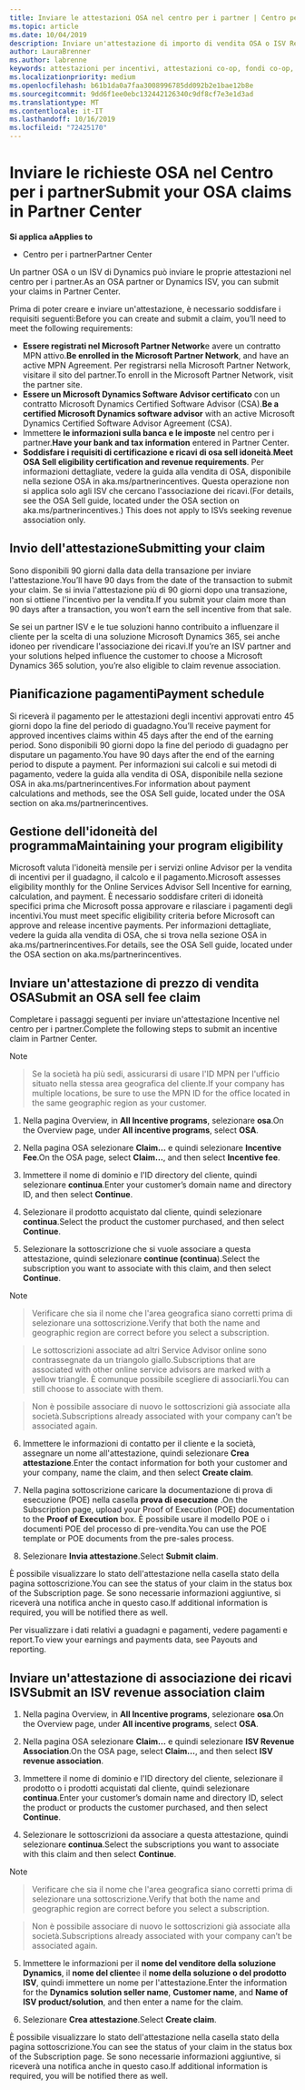 ```yaml
---
title: Inviare le attestazioni OSA nel centro per i partner | Centro per i partner
ms.topic: article
ms.date: 10/04/2019
description: Inviare un'attestazione di importo di vendita OSA o ISV Revenue Association
author: LauraBrenner
ms.author: labrenne
keywords: attestazioni per incentivi, attestazioni co-op, fondi co-op, OSA, ISV, associazione di ricavi
ms.localizationpriority: medium
ms.openlocfilehash: b61b1da0a7faa3008996785dd092b2e1bae12b8e
ms.sourcegitcommit: 9dd6f1ee0ebc132442126340c9df8cf7e3e1d3ad
ms.translationtype: MT
ms.contentlocale: it-IT
ms.lasthandoff: 10/16/2019
ms.locfileid: "72425170"
---
```

# <a name="submit-your-osa-claims-in-partner-center"></a><span data-ttu-id="6d621-104">Inviare le richieste OSA nel Centro per i partner</span><span class="sxs-lookup"><span data-stu-id="6d621-104">Submit your OSA claims in Partner Center</span></span>

<span data-ttu-id="6d621-105">**Si applica a**</span><span class="sxs-lookup"><span data-stu-id="6d621-105">**Applies to**</span></span>

-  <span data-ttu-id="6d621-106">Centro per i partner</span><span class="sxs-lookup"><span data-stu-id="6d621-106">Partner Center</span></span>

<span data-ttu-id="6d621-107">Un partner OSA o un ISV di Dynamics può inviare le proprie attestazioni nel centro per i partner.</span><span class="sxs-lookup"><span data-stu-id="6d621-107">As an OSA partner or Dynamics ISV, you can submit your claims in Partner Center.</span></span> 

<span data-ttu-id="6d621-108">Prima di poter creare e inviare un'attestazione, è necessario soddisfare i requisiti seguenti:</span><span class="sxs-lookup"><span data-stu-id="6d621-108">Before you can create and submit a claim, you’ll need to meet the following requirements:</span></span> 
-   <span data-ttu-id="6d621-109">**Essere registrati nel Microsoft Partner Network**e avere un contratto MPN attivo.</span><span class="sxs-lookup"><span data-stu-id="6d621-109">**Be enrolled in the Microsoft Partner Network**, and have an active MPN Agreement.</span></span> <span data-ttu-id="6d621-110">Per registrarsi nella Microsoft Partner Network, visitare il sito del partner.</span><span class="sxs-lookup"><span data-stu-id="6d621-110">To enroll in the Microsoft Partner Network, visit the partner site.</span></span> 
-   <span data-ttu-id="6d621-111">**Essere un Microsoft Dynamics Software Advisor certificato** con un contratto Microsoft Dynamics Certified Software Advisor (CSA).</span><span class="sxs-lookup"><span data-stu-id="6d621-111">**Be a certified Microsoft Dynamics software advisor** with an active Microsoft Dynamics Certified Software Advisor Agreement (CSA).</span></span> 
-   <span data-ttu-id="6d621-112">Immettere **le informazioni sulla banca e le imposte** nel centro per i partner.</span><span class="sxs-lookup"><span data-stu-id="6d621-112">**Have your bank and tax information** entered in Partner Center.</span></span> 
-   <span data-ttu-id="6d621-113">**Soddisfare i requisiti di certificazione e ricavi di osa sell idoneità**.</span><span class="sxs-lookup"><span data-stu-id="6d621-113">**Meet OSA Sell eligibility certification and revenue requirements**.</span></span> <span data-ttu-id="6d621-114">Per informazioni dettagliate, vedere la guida alla vendita di OSA, disponibile nella sezione OSA in aka.ms/partnerincentives. Questa operazione non si applica solo agli ISV che cercano l'associazione dei ricavi.</span><span class="sxs-lookup"><span data-stu-id="6d621-114">(For details, see the OSA Sell guide, located under the OSA section on aka.ms/partnerincentives.) This does not apply to ISVs seeking revenue association only.</span></span> 

## <a name="submitting-your-claim"></a><span data-ttu-id="6d621-115">Invio dell'attestazione</span><span class="sxs-lookup"><span data-stu-id="6d621-115">Submitting your claim</span></span>

<span data-ttu-id="6d621-116">Sono disponibili 90 giorni dalla data della transazione per inviare l'attestazione.</span><span class="sxs-lookup"><span data-stu-id="6d621-116">You’ll have 90 days from the date of the transaction to submit your claim.</span></span> <span data-ttu-id="6d621-117">Se si invia l'attestazione più di 90 giorni dopo una transazione, non si ottiene l'incentivo per la vendita.</span><span class="sxs-lookup"><span data-stu-id="6d621-117">If you submit your claim more than 90 days after a transaction, you won’t earn the sell incentive from that sale.</span></span> 

<span data-ttu-id="6d621-118">Se sei un partner ISV e le tue soluzioni hanno contribuito a influenzare il cliente per la scelta di una soluzione Microsoft Dynamics 365, sei anche idoneo per rivendicare l'associazione dei ricavi.</span><span class="sxs-lookup"><span data-stu-id="6d621-118">If you’re an ISV partner and your solutions helped influence the customer to choose a Microsoft Dynamics 365 solution, you’re also eligible to claim revenue association.</span></span>   

## <a name="payment-schedule"></a><span data-ttu-id="6d621-119">Pianificazione pagamenti</span><span class="sxs-lookup"><span data-stu-id="6d621-119">Payment schedule</span></span>

<span data-ttu-id="6d621-120">Si riceverà il pagamento per le attestazioni degli incentivi approvati entro 45 giorni dopo la fine del periodo di guadagno.</span><span class="sxs-lookup"><span data-stu-id="6d621-120">You’ll receive payment for approved incentives claims within 45 days after the end of the earning period.</span></span> <span data-ttu-id="6d621-121">Sono disponibili 90 giorni dopo la fine del periodo di guadagno per disputare un pagamento.</span><span class="sxs-lookup"><span data-stu-id="6d621-121">You have 90 days after the end of the earning period to dispute a payment.</span></span> <span data-ttu-id="6d621-122">Per informazioni sui calcoli e sui metodi di pagamento, vedere la guida alla vendita di OSA, disponibile nella sezione OSA in aka.ms/partnerincentives.</span><span class="sxs-lookup"><span data-stu-id="6d621-122">For information about payment calculations and methods, see the OSA Sell guide, located under the OSA section on aka.ms/partnerincentives.</span></span>

## <a name="maintaining-your-program-eligibility"></a><span data-ttu-id="6d621-123">Gestione dell'idoneità del programma</span><span class="sxs-lookup"><span data-stu-id="6d621-123">Maintaining your program eligibility</span></span>

<span data-ttu-id="6d621-124">Microsoft valuta l'idoneità mensile per i servizi online Advisor per la vendita di incentivi per il guadagno, il calcolo e il pagamento.</span><span class="sxs-lookup"><span data-stu-id="6d621-124">Microsoft assesses eligibility monthly for the Online Services Advisor Sell Incentive for earning, calculation, and payment.</span></span> <span data-ttu-id="6d621-125">È necessario soddisfare criteri di idoneità specifici prima che Microsoft possa approvare e rilasciare i pagamenti degli incentivi.</span><span class="sxs-lookup"><span data-stu-id="6d621-125">You must meet specific eligibility criteria before Microsoft can approve and release incentive payments.</span></span> <span data-ttu-id="6d621-126">Per informazioni dettagliate, vedere la guida alla vendita di OSA, che si trova nella sezione OSA in aka.ms/partnerincentives.</span><span class="sxs-lookup"><span data-stu-id="6d621-126">For details, see the OSA Sell guide, located under the OSA section on aka.ms/partnerincentives.</span></span>

## <a name="submit-an-osa-sell-fee-claim"></a><span data-ttu-id="6d621-127">Inviare un'attestazione di prezzo di vendita OSA</span><span class="sxs-lookup"><span data-stu-id="6d621-127">Submit an OSA sell fee claim</span></span>

<span data-ttu-id="6d621-128">Completare i passaggi seguenti per inviare un'attestazione Incentive nel centro per i partner.</span><span class="sxs-lookup"><span data-stu-id="6d621-128">Complete the following steps to submit an incentive claim in Partner Center.</span></span>  

>[!NOTE]

><span data-ttu-id="6d621-129">Se la società ha più sedi, assicurarsi di usare l'ID MPN per l'ufficio situato nella stessa area geografica del cliente.</span><span class="sxs-lookup"><span data-stu-id="6d621-129">If your company has multiple locations, be sure to use the MPN ID for the office located in the same geographic region as your customer.</span></span> 

1.  <span data-ttu-id="6d621-130">Nella pagina Overview, in **All Incentive programs**, selezionare **osa**.</span><span class="sxs-lookup"><span data-stu-id="6d621-130">On the Overview page, under **All incentive programs**, select **OSA**.</span></span>

2.  <span data-ttu-id="6d621-131">Nella pagina OSA selezionare **Claim...** e quindi selezionare **Incentive Fee**.</span><span class="sxs-lookup"><span data-stu-id="6d621-131">On the OSA page, select **Claim…**, and then select **Incentive fee**.</span></span>

3.  <span data-ttu-id="6d621-132">Immettere il nome di dominio e l'ID directory del cliente, quindi selezionare **continua**.</span><span class="sxs-lookup"><span data-stu-id="6d621-132">Enter your customer’s domain name and directory ID, and then select **Continue**.</span></span> 

4.  <span data-ttu-id="6d621-133">Selezionare il prodotto acquistato dal cliente, quindi selezionare **continua**.</span><span class="sxs-lookup"><span data-stu-id="6d621-133">Select the product the customer purchased, and then select **Continue**.</span></span> 

5.  <span data-ttu-id="6d621-134">Selezionare la sottoscrizione che si vuole associare a questa attestazione, quindi selezionare **continue (continua**).</span><span class="sxs-lookup"><span data-stu-id="6d621-134">Select the subscription you want to associate with this claim, and then select **Continue**.</span></span>

>[!NOTE]

><span data-ttu-id="6d621-135">Verificare che sia il nome che l'area geografica siano corretti prima di selezionare una sottoscrizione.</span><span class="sxs-lookup"><span data-stu-id="6d621-135">Verify that both the name and geographic region are correct before you select a subscription.</span></span> 

><span data-ttu-id="6d621-136">Le sottoscrizioni associate ad altri Service Advisor online sono contrassegnate da un triangolo giallo.</span><span class="sxs-lookup"><span data-stu-id="6d621-136">Subscriptions that are associated with other online service advisors are marked with a yellow triangle.</span></span> <span data-ttu-id="6d621-137">È comunque possibile scegliere di associarli.</span><span class="sxs-lookup"><span data-stu-id="6d621-137">You can still choose to associate with them.</span></span> 

><span data-ttu-id="6d621-138">Non è possibile associare di nuovo le sottoscrizioni già associate alla società.</span><span class="sxs-lookup"><span data-stu-id="6d621-138">Subscriptions already associated with your company can’t be associated again.</span></span>  

6.  <span data-ttu-id="6d621-139">Immettere le informazioni di contatto per il cliente e la società, assegnare un nome all'attestazione, quindi selezionare **Crea attestazione**.</span><span class="sxs-lookup"><span data-stu-id="6d621-139">Enter the contact information for both your customer and your company, name the claim, and then select **Create claim**.</span></span> 

7.  <span data-ttu-id="6d621-140">Nella pagina sottoscrizione caricare la documentazione di prova di esecuzione (POE) nella casella **prova di esecuzione** .</span><span class="sxs-lookup"><span data-stu-id="6d621-140">On the Subscription page, upload your Proof of Execution (POE) documentation to the **Proof of Execution** box.</span></span> <span data-ttu-id="6d621-141">È possibile usare il modello POE o i documenti POE del processo di pre-vendita.</span><span class="sxs-lookup"><span data-stu-id="6d621-141">You can use the POE template or POE documents from the pre-sales process.</span></span> 

8.  <span data-ttu-id="6d621-142">Selezionare **Invia attestazione**.</span><span class="sxs-lookup"><span data-stu-id="6d621-142">Select **Submit claim**.</span></span>    

<span data-ttu-id="6d621-143">È possibile visualizzare lo stato dell'attestazione nella casella stato della pagina sottoscrizione.</span><span class="sxs-lookup"><span data-stu-id="6d621-143">You can see the status of your claim in the status box of the Subscription page.</span></span> <span data-ttu-id="6d621-144">Se sono necessarie informazioni aggiuntive, si riceverà una notifica anche in questo caso.</span><span class="sxs-lookup"><span data-stu-id="6d621-144">If additional information is required, you will be notified there as well.</span></span>

<span data-ttu-id="6d621-145">Per visualizzare i dati relativi a guadagni e pagamenti, vedere pagamenti e report.</span><span class="sxs-lookup"><span data-stu-id="6d621-145">To view your earnings and payments data, see Payouts and reporting.</span></span> 
 
## <a name="submit-an-isv-revenue-association-claim"></a><span data-ttu-id="6d621-146">Inviare un'attestazione di associazione dei ricavi ISV</span><span class="sxs-lookup"><span data-stu-id="6d621-146">Submit an ISV revenue association claim</span></span>

1.  <span data-ttu-id="6d621-147">Nella pagina Overview, in **All Incentive programs**, selezionare **osa**.</span><span class="sxs-lookup"><span data-stu-id="6d621-147">On the Overview page, under **All incentive programs**, select **OSA**.</span></span>

2.  <span data-ttu-id="6d621-148">Nella pagina OSA selezionare **Claim...** e quindi selezionare **ISV Revenue Association**.</span><span class="sxs-lookup"><span data-stu-id="6d621-148">On the OSA page, select **Claim…**, and then select **ISV revenue association**.</span></span>

3.  <span data-ttu-id="6d621-149">Immettere il nome di dominio e l'ID directory del cliente, selezionare il prodotto o i prodotti acquistati dal cliente, quindi selezionare **continua**.</span><span class="sxs-lookup"><span data-stu-id="6d621-149">Enter your customer’s domain name and directory ID, select the product or products the customer purchased, and then select **Continue**.</span></span> 

4.  <span data-ttu-id="6d621-150">Selezionare le sottoscrizioni da associare a questa attestazione, quindi selezionare **continua**.</span><span class="sxs-lookup"><span data-stu-id="6d621-150">Select the subscriptions you want to associate with this claim and then select **Continue**.</span></span>

>[!NOTE]

><span data-ttu-id="6d621-151">Verificare che sia il nome che l'area geografica siano corretti prima di selezionare una sottoscrizione.</span><span class="sxs-lookup"><span data-stu-id="6d621-151">Verify that both the name and geographic region are correct before you select a subscription.</span></span> 

><span data-ttu-id="6d621-152">Non è possibile associare di nuovo le sottoscrizioni già associate alla società.</span><span class="sxs-lookup"><span data-stu-id="6d621-152">Subscriptions already associated with your company can’t be associated again.</span></span>  

5.  <span data-ttu-id="6d621-153">Immettere le informazioni per il **nome del venditore della soluzione Dynamics**, il **nome del cliente**e il **nome della soluzione o del prodotto ISV**, quindi immettere un nome per l'attestazione.</span><span class="sxs-lookup"><span data-stu-id="6d621-153">Enter the information for the **Dynamics solution seller name**, **Customer name**, and **Name of ISV product/solution**, and then enter a name for the claim.</span></span> 

6.  <span data-ttu-id="6d621-154">Selezionare **Crea attestazione**.</span><span class="sxs-lookup"><span data-stu-id="6d621-154">Select **Create claim**.</span></span> 

<span data-ttu-id="6d621-155">È possibile visualizzare lo stato dell'attestazione nella casella stato della pagina sottoscrizione.</span><span class="sxs-lookup"><span data-stu-id="6d621-155">You can see the status of your claim in the status box of the Subscription page.</span></span> <span data-ttu-id="6d621-156">Se sono necessarie informazioni aggiuntive, si riceverà una notifica anche in questo caso.</span><span class="sxs-lookup"><span data-stu-id="6d621-156">If additional information is required, you will be notified there as well.</span></span>
